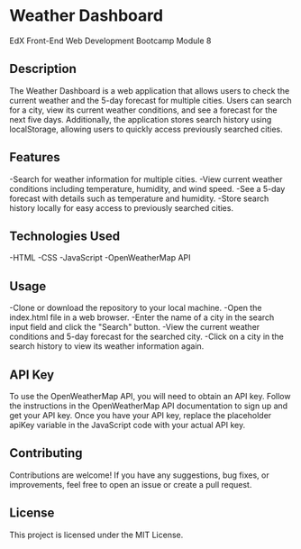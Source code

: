 # Weather Dashboard
EdX Front-End Web Development Bootcamp Module 8

## Description
The Weather Dashboard is a web application that allows users to check the current weather and the 5-day forecast for multiple cities. Users can search for a city, view its current weather conditions, and see a forecast for the next five days. Additionally, the application stores search history using localStorage, allowing users to quickly access previously searched cities.

## Features
-Search for weather information for multiple cities.
-View current weather conditions including temperature, humidity, and wind speed.
-See a 5-day forecast with details such as temperature and humidity.
-Store search history locally for easy access to previously searched cities.

## Technologies Used
-HTML
-CSS
-JavaScript
-OpenWeatherMap API

## Usage
-Clone or download the repository to your local machine.
-Open the index.html file in a web browser.
-Enter the name of a city in the search input field and click the "Search" button.
-View the current weather conditions and 5-day forecast for the searched city.
-Click on a city in the search history to view its weather information again.

## API Key
To use the OpenWeatherMap API, you will need to obtain an API key. Follow the instructions in the OpenWeatherMap API documentation to sign up and get your API key. Once you have your API key, replace the placeholder apiKey variable in the JavaScript code with your actual API key.

## Contributing
Contributions are welcome! If you have any suggestions, bug fixes, or improvements, feel free to open an issue or create a pull request.

## License
This project is licensed under the MIT License.
